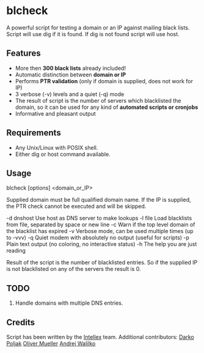 # blcheck

A powerful script for testing a domain or an IP against mailing black lists.
Script will use dig if it is found. If dig is not found script will use host.


Features
--------------------

* More then __300 black lists__ already included!
* Automatic distinction between __domain or IP__
* Performs __PTR validation__ (only if domain is supplied, does not work for IP)
* 3 verbose (-v) levels and a quiet (-q) mode
* The result of script is the number of servers which blacklisted the domain, so it can be used for any kind of __automated scripts or cronjobs__
* Informative and pleasant output


Requirements
--------------------

* Any Unix/Linux with POSIX shell.
* Either dig or host command available.


Usage
--------------------

blcheck [options] <domain\_or\_IP>

Supplied domain must be full qualified domain name.
If the IP is supplied, the PTR check cannot be executed and will be skipped.

-d dnshost  Use host as DNS server to make lookups
-l file     Load blacklists from file, separated by space or new line
-c          Warn if the top level domain of the blacklist has expired
-v          Verbose mode, can be used multiple times (up to -vvv)
-q          Quiet modem with absolutely no output (useful for scripts)
-p          Plain text output (no coloring, no interactive status)
-h          The help you are just reading

Result of the script is the number of blacklisted entries. So if the supplied
IP is not blacklisted on any of the servers the result is 0.


TODO
--------------------
1. Handle domains with multiple DNS entries.

Credits
--------------------
Script has been written by the [Intellex](http://intellex.rs/en) team.
Additional contributors:
	[Darko Poljak](https://github.com/darko-poljak)
	[Oliver Mueller](https://github.com/ogmueller)
	[Andrej Walilko](https://github.com/ch604)
